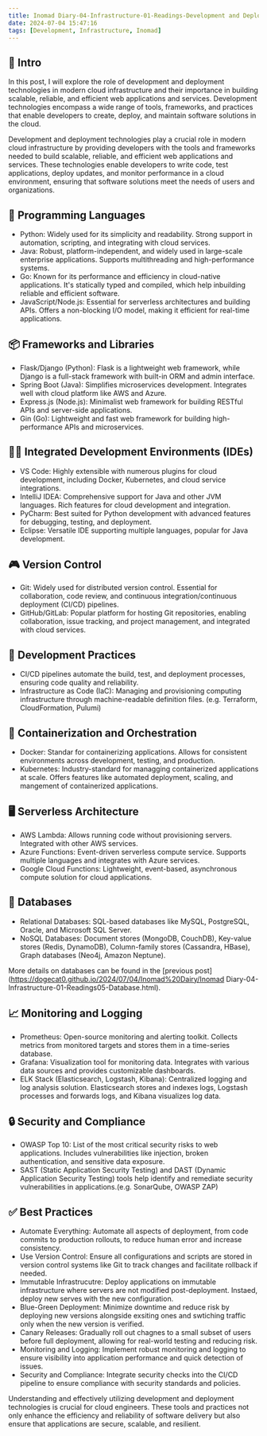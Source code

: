 ```yaml
---
title: Inomad Diary-04-Infrastructure-01-Readings-Development and Deployment
date: 2024-07-04 15:47:16
tags: [Development, Infrastructure, Inomad]
---
```


## **🔎 Intro**

In this post, I will explore the role of development and deployment technologies in modern cloud infrastructure and their importance in building scalable, reliable, and efficient web applications and services. Development technologies encompass a wide range of tools, frameworks, and practices that enable developers to create, deploy, and maintain software solutions in the cloud.

<!-- more -->

Development and deployment technologies play a crucial role in modern cloud infrastructure by providing developers with the tools and frameworks needed to build scalable, reliable, and efficient web applications and services. These technologies enable developers to write code, test applications, deploy updates, and monitor performance in a cloud environment, ensuring that software solutions meet the needs of users and organizations.

## **🔗 Programming Languages**

- Python: Widely used for its simplicity and readability. Strong support in automation, scripting, and integrating with cloud services.
- Java: Robust, platform-independent, and widely used in large-scale enterprise applications. Supports multithreading and high-performance systems.
- Go: Known for its performance and efficiency in cloud-native applications. It's statically typed and compiled, which help inbuilding reliable and efficient software.
- JavaScript/Node.js: Essential for serverless architectures and building APIs. Offers a non-blocking I/O model, making it efficient for real-time applications.

## **📦 Frameworks and Libraries**

- Flask/Django (Python): Flask is a lightweight web framework, while Django is a full-stack framework with built-in ORM and admin interface.
- Spring Boot (Java): Simplifies microservices development. Integrates well with cloud platform like AWS and Azure.
- Express.js (Node.js): Minimalist web framework for building RESTful APIs and server-side applications.
- Gin (Go): Lightweight and fast web framework for building high-performance APIs and microservices.

## **🧑‍💻 Integrated Development Environments (IDEs)**

- VS Code: Highly extensible with numerous plugins for cloud development, including Docker, Kubernetes, and cloud service integrations.
- IntelliJ IDEA: Comprehensive support for Java and other JVM languages. Rich features for cloud development and integration.
- PyCharm: Best suited for Python development with advanced features for debugging, testing, and deployment.
- Eclipse: Versatile IDE supporting multiple languages, popular for Java development.

## **🎮 Version Control**
- Git: Widely used for distributed version control. Essential for collaboration, code review, and continuous integration/continuous deployment (CI/CD) pipelines.
- GitHub/GitLab: Popular platform for hosting Git repositories, enabling collaboration, issue tracking, and project management, and integrated with cloud services.

## **🔧 Development Practices**
- CI/CD pipelines automate the build, test, and deployment processes, ensuring code quality and reliability.
- Infrastructure as Code (IaC): Managing and provisioning computing infrastructure through machine-readable definition files. (e.g. Terraform, CloudFormation, Pulumi)

## **🫙 Containerization and Orchestration**
- Docker: Standar for containerizing applications. Allows for consistent environments across development, testing, and production.
- Kubernetes: Industry-standard for managging containerized applications at scale. Offers features like automated deployment, scaling, and mangement of containerized applications.

## **🖥️ Serverless Architecture**
- AWS Lambda: Allows running code without provisioning servers. Integrated with other AWS services.
- Azure Functions: Event-driven serverless compute service. Supports multiple languages and integrates with Azure services.
- Google Cloud Functions: Lightweight, event-based, asynchronous compute solution for cloud applications.

## **📁 Databases**
- Relational Databases: SQL-based databases like MySQL, PostgreSQL, Oracle, and Microsoft SQL Server.
- NoSQL Databases: Document stores (MongoDB, CouchDB), Key-value stores (Redis, DynamoDB), Column-family stores (Cassandra, HBase), Graph databases (Neo4j, Amazon Neptune).

More details on databases can be found in the [previous post](https://dogecat0.github.io/2024/07/04/Inomad%20Dairy/Inomad Diary-04-Infrastructure-01-Readings05-Database.html).

## **📈 Monitoring and Logging**
- Prometheus: Open-source monitoring and alerting toolkit. Collects metrics from monitored targets and stores them in a time-series database.
- Grafana: Visualization tool for monitoring data. Integrates with various data sources and provides customizable dashboards.
- ELK Stack (Elasticsearch, Logstash, Kibana): Centralized logging and log analysis solution. Elasticsearch stores and indexes logs, Logstash processes and forwards logs, and Kibana visualizes log data.

## **🔒 Security and Compliance**
- OWASP Top 10: List of the most critical security risks to web applications. Includes vulnerabilities like injection, broken authentication, and sensitive data exposure.
- SAST (Static Application Security Testing) and DAST (Dynamic Application Security Testing) tools help identify and remediate security vulnerabilities in applications.(e.g. SonarQube, OWASP ZAP)

## **✅ Best Practices**

- Automate Everything: Automate all aspects of deployment, from code commits to production rollouts, to reduce human error and increase consistency.
- Use Version Control: Ensure all configurations and scripts are stored in version control systems like Git to track changes and facilitate rollback if needed.
- Immutable Infrastrucutre: Deploy applications on immutable infrastructure where servers are not modified post-deployment. Instaed, deploy new serves with the new configuration.
- Blue-Green Deployment: Minimize downtime and reduce risk by deploying new versions alongside exsiting ones and swtiching traffic only when the new version is verified.
- Canary Releases: Gradually roll out chagnes to a small subset of users before full deployment, allowing for real-world testing and reducing risk.
- Monitoring and Logging: Implement robust monitoring and logging to ensure visibility into application performance and quick detection of issues.
- Security and Compliance: Integrate security checks into the CI/CD pipeline to ensure compliance with security standards and policies.

Understanding and effectively utilizing development and deployment technologies is crucial for cloud engineers. These tools and practices not only enhance the efficiency and reliability of software delivery but also ensure that applications are secure, scalable, and resilient.



